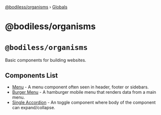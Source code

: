 [@bodiless/organisms](README.md) › [Globals](globals.md)

# @bodiless/organisms

# `@bodiless/organisms`

Basic components for building websites.

## Components List

- [Menu](/Components/Organisms/MainMenu.md) - A menu component often seen in header, footer or sidebars.
- [Burger Menu](/Components/Organisms/BurgerMenu.md) - A hamburger mobile menu that renders data from a main menu.
- [Single Accordion](/Components/Organisms/SingleAccordion.md) - An toggle component where body of the component can expand/collapse.
